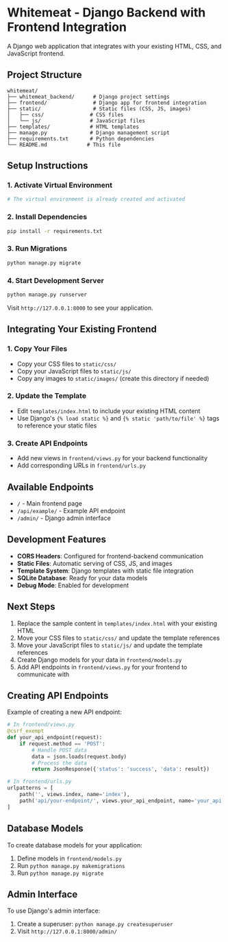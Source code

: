 # Whitemeat - Django Backend with Frontend Integration

A Django web application that integrates with your existing HTML, CSS, and JavaScript frontend.

## Project Structure

```
whitemeat/
├── whitemeat_backend/      # Django project settings
├── frontend/               # Django app for frontend integration
├── static/                 # Static files (CSS, JS, images)
│   ├── css/               # CSS files
│   └── js/                # JavaScript files
├── templates/             # HTML templates
├── manage.py              # Django management script
├── requirements.txt       # Python dependencies
└── README.md             # This file
```

## Setup Instructions

### 1. Activate Virtual Environment
```bash
# The virtual environment is already created and activated
```

### 2. Install Dependencies
```bash
pip install -r requirements.txt
```

### 3. Run Migrations
```bash
python manage.py migrate
```

### 4. Start Development Server
```bash
python manage.py runserver
```

Visit `http://127.0.0.1:8000` to see your application.

## Integrating Your Existing Frontend

### 1. Copy Your Files
- Copy your CSS files to `static/css/`
- Copy your JavaScript files to `static/js/`
- Copy any images to `static/images/` (create this directory if needed)

### 2. Update the Template
- Edit `templates/index.html` to include your existing HTML content
- Use Django's `{% load static %}` and `{% static 'path/to/file' %}` tags to reference your static files

### 3. Create API Endpoints
- Add new views in `frontend/views.py` for your backend functionality
- Add corresponding URLs in `frontend/urls.py`

## Available Endpoints

- `/` - Main frontend page
- `/api/example/` - Example API endpoint
- `/admin/` - Django admin interface

## Development Features

- **CORS Headers**: Configured for frontend-backend communication
- **Static Files**: Automatic serving of CSS, JS, and images
- **Template System**: Django templates with static file integration
- **SQLite Database**: Ready for your data models
- **Debug Mode**: Enabled for development

## Next Steps

1. Replace the sample content in `templates/index.html` with your existing HTML
2. Move your CSS files to `static/css/` and update the template references
3. Move your JavaScript files to `static/js/` and update the template references
4. Create Django models for your data in `frontend/models.py`
5. Add API endpoints in `frontend/views.py` for your frontend to communicate with

## Creating API Endpoints

Example of creating a new API endpoint:

```python
# In frontend/views.py
@csrf_exempt
def your_api_endpoint(request):
    if request.method == 'POST':
        # Handle POST data
        data = json.loads(request.body)
        # Process the data
        return JsonResponse({'status': 'success', 'data': result})
```

```python
# In frontend/urls.py
urlpatterns = [
    path('', views.index, name='index'),
    path('api/your-endpoint/', views.your_api_endpoint, name='your_api'),
]
```

## Database Models

To create database models for your application:

1. Define models in `frontend/models.py`
2. Run `python manage.py makemigrations`
3. Run `python manage.py migrate`

## Admin Interface

To use Django's admin interface:

1. Create a superuser: `python manage.py createsuperuser`
2. Visit `http://127.0.0.1:8000/admin/`
